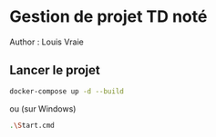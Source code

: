 # Gestion de projet TD noté

Author : Louis Vraie

## Lancer le projet
```bash
docker-compose up -d --build
```

ou (sur Windows)

```bash
.\Start.cmd 
```